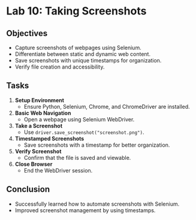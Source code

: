 # Lab 10: Taking Screenshots

## Objectives
- Capture screenshots of webpages using Selenium.
- Differentiate between static and dynamic web content.
- Save screenshots with unique timestamps for organization.
- Verify file creation and accessibility.

## Tasks
1. **Setup Environment**
   - Ensure Python, Selenium, Chrome, and ChromeDriver are installed.
2. **Basic Web Navigation**
   - Open a webpage using Selenium WebDriver.
3. **Take a Screenshot**
   - Use `driver.save_screenshot("screenshot.png")`.
4. **Timestamped Screenshots**
   - Save screenshots with a timestamp for better organization.
5. **Verify Screenshot**
   - Confirm that the file is saved and viewable.
6. **Close Browser**
   - End the WebDriver session.

## Conclusion
- Successfully learned how to automate screenshots with Selenium.
- Improved screenshot management by using timestamps.
